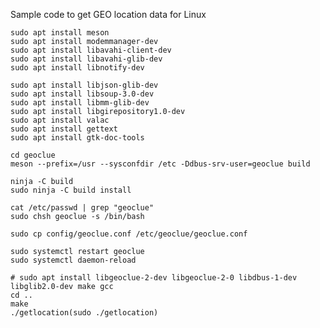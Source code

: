 Sample code to get GEO location data for Linux 

```
sudo apt install meson
sudo apt install modemmanager-dev
sudo apt install libavahi-client-dev
sudo apt install libavahi-glib-dev
sudo apt install libnotify-dev

sudo apt install libjson-glib-dev
sudo apt install libsoup-3.0-dev
sudo apt install libmm-glib-dev
sudo apt install libgirepository1.0-dev
sudo apt install valac
sudo apt install gettext
sudo apt install gtk-doc-tools

cd geoclue
meson --prefix=/usr --sysconfdir /etc -Ddbus-srv-user=geoclue build

ninja -C build
sudo ninja -C build install
```

```
cat /etc/passwd | grep "geoclue"
sudo chsh geoclue -s /bin/bash
```
```
sudo cp config/geoclue.conf /etc/geoclue/geoclue.conf
```
```
sudo systemctl restart geoclue
sudo systemctl daemon-reload
```
```
# sudo apt install libgeoclue-2-dev libgeoclue-2-0 libdbus-1-dev libglib2.0-dev make gcc
cd ..
make
./getlocation(sudo ./getlocation)
```
<!---
spictera/spictera is a ✨ special ✨ repository because its `README.md` (this file) appears on your GitHub profile.
You can click the Preview link to take a look at your changes.
--->
